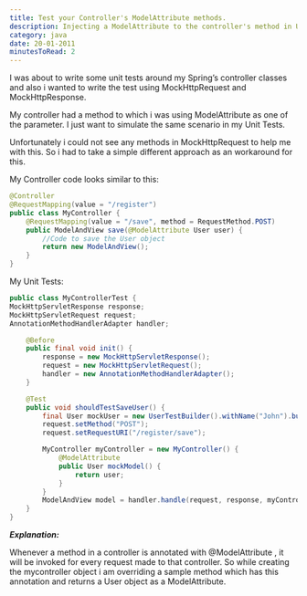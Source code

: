 ```yaml
---
title: Test your Controller's ModelAttribute methods.
description: Injecting a ModelAttribute to the controller's method in Unit tests using Spring and jUnit.
category: java
date: 20-01-2011
minutesToRead: 2
---
```


I was about to write some unit tests around my Spring’s controller classes and also i wanted to write the test using MockHttpRequest and MockHttpResponse.

My controller had a method to which i was using ModelAttribute as one of the parameter. I just want to simulate the same scenario in my Unit Tests.

Unfortunately i could not see any methods in MockHttpRequest to help me with this. So i had to take a simple different approach as an workaround for this.

My Controller code looks similar to this:

```java
@Controller
@RequestMapping(value = "/register")
public class MyController {
    @RequestMapping(value = "/save", method = RequestMethod.POST)
    public ModelAndView save(@ModelAttribute User user) {
        //Code to save the User object
        return new ModelAndView();
    }
}
```

My Unit Tests:

```java
public class MyControllerTest {
MockHttpServletResponse response;
MockHttpServletRequest request;
AnnotationMethodHandlerAdapter handler;

    @Before
    public final void init() {
        response = new MockHttpServletResponse();
        request = new MockHttpServletRequest();
        handler = new AnnotationMethodHandlerAdapter();
    }

    @Test
    public void shouldTestSaveUser() {
        final User mockUser = new UserTestBuilder().withName("John").build();
        request.setMethod("POST");
        request.setRequestURI("/register/save");

        MyController myController = new MyController() {
            @ModelAttribute
            public User mockModel() {
                return user;
            }
        }
        ModelAndView model = handler.handle(request, response, myController);
    }
}
```

_**Explanation:**_

Whenever a method in a controller is annotated with @ModelAttribute , it will be invoked for every request made to that controller. So while creating the mycontroller object i am overriding a sample method which has this annotation and returns a User object as a ModelAttribute.
